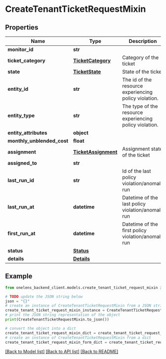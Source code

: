 # CreateTenantTicketRequestMixin


## Properties

Name | Type | Description | Notes
------------ | ------------- | ------------- | -------------
**monitor_id** | **str** |  | [optional] 
**ticket_category** | [**TicketCategory**](TicketCategory.md) | Category of the ticket | 
**state** | [**TicketState**](TicketState.md) | State of the ticket | 
**entity_id** | **str** | The id of the resource experiencing policy violation. | 
**entity_type** | **str** | The type of the resource experiencing policy violation. | 
**entity_attributes** | **object** |  | [optional] 
**monthly_unblended_cost** | **float** |  | [optional] 
**assignment** | [**TicketAssignment**](TicketAssignment.md) | Assignment state of the ticket | 
**assigned_to** | **str** |  | [optional] 
**last_run_id** | **str** | Id of the last policy violation/anomaly run | 
**last_run_at** | **datetime** | Datetime of the last policy violation/anomaly run | 
**first_run_at** | **datetime** | Datetime of the first policy violation/anomaly run | 
**status** | [**Status**](Status.md) |  | 
**details** | [**Details**](Details.md) |  | 

## Example

```python
from onelens_backend_client.models.create_tenant_ticket_request_mixin import CreateTenantTicketRequestMixin

# TODO update the JSON string below
json = "{}"
# create an instance of CreateTenantTicketRequestMixin from a JSON string
create_tenant_ticket_request_mixin_instance = CreateTenantTicketRequestMixin.from_json(json)
# print the JSON string representation of the object
print(CreateTenantTicketRequestMixin.to_json())

# convert the object into a dict
create_tenant_ticket_request_mixin_dict = create_tenant_ticket_request_mixin_instance.to_dict()
# create an instance of CreateTenantTicketRequestMixin from a dict
create_tenant_ticket_request_mixin_form_dict = create_tenant_ticket_request_mixin.from_dict(create_tenant_ticket_request_mixin_dict)
```
[[Back to Model list]](../README.md#documentation-for-models) [[Back to API list]](../README.md#documentation-for-api-endpoints) [[Back to README]](../README.md)


